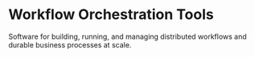 # Workflow Orchestration Tools

Software for building, running, and managing distributed workflows and durable business processes at scale.
